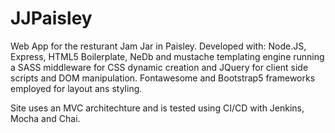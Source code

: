 # JJPaisley
 Web App for the resturant Jam Jar in Paisley. Developed with: Node.JS, Express, HTML5 Boilerplate, NeDb and mustache templating engine running a SASS middleware for CSS dynamic creation and JQuery for client side scripts and DOM manipulation. Fontawesome and Bootstrap5 frameworks employed for layout ans styling.

 Site uses an MVC architechture and is tested using CI/CD with Jenkins, Mocha and Chai.
